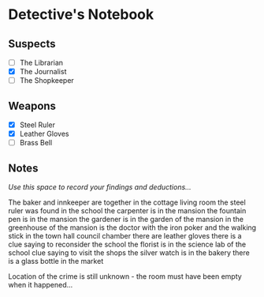 # Detective's Notebook

## Suspects
- [ ] The Librarian
- [x] The Journalist
- [ ] The Shopkeeper

## Weapons
- [x] Steel Ruler
- [x] Leather Gloves
- [ ] Brass Bell

## Notes
*Use this space to record your findings and deductions...*

The baker and innkeeper are together in the cottage living room
the steel ruler was found in the school
the carpenter is in the mansion
the fountain pen is in the mansion
the gardener is in the garden of the mansion
in the greenhouse of the mansion is the doctor with the iron poker and the walking stick
in the town hall council chamber there are leather gloves
there is a clue saying to reconsider the school
the florist is in the science lab of the school
clue saying to visit the shops
the silver watch is in the bakery
there is a glass bottle in the market

Location of the crime is still unknown - the room must have been empty when it happened...
